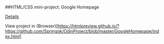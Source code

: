 ##HTML/CSS mini-project: Google Homepage

[Details](http://www.theodinproject.com/web-development-101/html-css)

View project in (Browser)[https://htmlpreview.github.io/?https://github.com/Springok/OdinProject/blob/master/GoogleHomepage/index.html]
